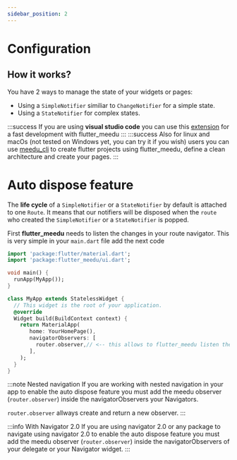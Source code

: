 ```yaml
---
sidebar_position: 2
---
```


# Configuration

## How it works?

You have 2 ways to manage the state of your widgets or pages:
- Using a  `SimpleNotifier` similiar to `ChangeNotifier` for a simple state.
- Using a `StateNotifier` for complex states.

:::success
If you are using **visual studio code** you can use this [extension](https://marketplace.visualstudio.com/items?itemName=meedu.meedu) for a fast development with flutter_meedu
:::
:::success
Also for linux and macOs (not tested on Windows yet, you can try it if you wish) users you can use [meedu_cli](https://pub.dev/packages/meedu_cli) to create flutter projects using flutter_meedu, define a clean architecture and create your pages.
:::


# Auto dispose feature
The **life cycle** of a `SimpleNotifier` or a `StateNotifier` by default is attached to one `Route`. It means that our notifiers will be disposed when the `route` who created the `SimpleNotifier` or a `StateNotifier` is popped.

First **flutter_meedu** needs to listen the changes in your route navigator. This is very simple in your `main.dart` file add the next code

```dart {15} title="main.dart"
import 'package:flutter/material.dart';
import 'package:flutter_meedu/ui.dart';

void main() {
  runApp(MyApp());
}

class MyApp extends StatelessWidget {
  // This widget is the root of your application.
  @override
  Widget build(BuildContext context) {
    return MaterialApp(    
       home: YourHomePage(),
       navigatorObservers: [
         router.observer,// <-- this allows to flutter_meedu listen the changes in your navigator
       ],
    );
  }
}
```

:::note Nested navigation
If you are working with nested navigation in your app to enable the auto dispose feature you must add the meedu observer (`router.observer`) inside the navigatorObservers your Navigators.

`router.observer` allways create and return a new observer.
:::

:::info With Navigator 2.0
If you are using navigator 2.0 or any package to navigate using navigator 2.0 to enable the auto dispose feature you must add the meedu observer (`router.observer`) inside the navigatorObservers of your delegate or your Navigator widget.
:::